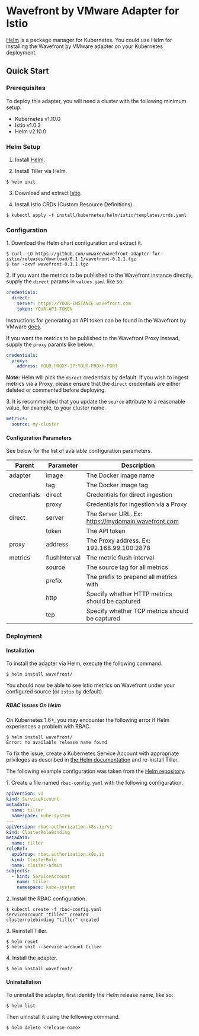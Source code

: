 # Wavefront by VMware Adapter for Istio

[Helm](https://helm.sh/) is a package manager for Kubernetes. You could use Helm
for installing the Wavefront by VMware adapter on your Kubernetes deployment.

## Quick Start

### Prerequisites

To deploy this adapter, you will need a cluster with the following minimum setup.

* Kubernetes v1.10.0
* Istio v1.0.3
* Helm v2.10.0

### Helm Setup

1. Install [Helm](https://docs.helm.sh/using_helm/#installing-helm).

2. Install Tiller via Helm.

```console
$ helm init
```

3. Download and extract [Istio](https://istio.io/docs/setup/kubernetes/download-release/).

4. Install Istio CRDs (Custom Resource Definitions).

```console
$ kubectl apply -f install/kubernetes/helm/istio/templates/crds.yaml
```

### Configuration

1\. Download the Helm chart configuration and extract it.

```console
$ curl -LO https://github.com/vmware/wavefront-adapter-for-istio/releases/download/0.1.1/wavefront-0.1.1.tgz
$ tar -zxvf wavefront-0.1.1.tgz
```

2\. If you want the metrics to be published to the Wavefront instance directly,
supply the `direct` params in `values.yaml` like so:

```yaml
credentials:
  direct:
    server: https://YOUR-INSTANCE.wavefront.com
    token: YOUR-API-TOKEN
```

Instructions for generating an API token can be found in the Wavefront by VMware
[docs](https://docs.wavefront.com/wavefront_api.html#generating-an-api-token).

If you want the metrics to be published to the Wavefront Proxy instead, supply
the `proxy` params like below:

```yaml
credentials:
  proxy:
    address: YOUR-PROXY-IP:YOUR-PROXY-PORT
```

**Note:** Helm will pick the `direct` credentials by default. If you wish to
ingest metrics via a Proxy, please ensure that the `direct` credentials are
either deleted or commented before deploying.

3\. It is recommended that you update the `source` attribute to a reasonable
value, for example, to your cluster name.

```yaml
metrics:
  source: my-cluster
```

#### Configuration Parameters

See below for the list of available configuration parameters.

| Parent      | Parameter     | Description                                        |
| ----------- | ------------- | -------------------------------------------------- |
| adapter     | image         | The Docker image name                              |
|             | tag           | The Docker image tag                               |
| credentials | direct        | Credentials for direct ingestion                   |
|             | proxy         | Credentials for ingestion via a Proxy              | 
| direct      | server        | The Server URL. Ex: https://mydomain.wavefront.com |
|             | token         | The API token                                      |
| proxy       | address       | The Proxy address. Ex: 192.168.99.100:2878         |
| metrics     | flushInterval | The metric flush interval                          |
|             | source        | The source tag for all metrics                     |
|             | prefix        | The prefix to prepend all metrics with             |
|             | http          | Specify whether HTTP metrics should be captured    |
|             | tcp           | Specify whether TCP metrics should be captured     |

### Deployment

#### Installation

To install the adapter via Helm, execute the following command.

```console
$ helm install wavefront/
```

You should now be able to see Istio metrics on Wavefront under your configured
source (or `istio` by default).

##### RBAC Issues On Helm

On Kubernetes 1.6+, you may encounter the following error if Helm experiences a
problem with RBAC.

```console
$ helm install wavefront/
Error: no available release name found
```

To fix the issue, create a Kubernetes Service Account with appropriate
privileges as described in [the Helm documentation](https://docs.helm.sh/using_helm/#tiller-and-role-based-access-control)
and re-install Tiller.

The following example configuration was taken from the [Helm repository](https://github.com/helm/helm/blob/master/docs/rbac.md).

1\. Create a file named `rbac-config.yaml` with the following configuration.

```yaml
apiVersion: v1
kind: ServiceAccount
metadata:
  name: tiller
  namespace: kube-system
---
apiVersion: rbac.authorization.k8s.io/v1
kind: ClusterRoleBinding
metadata:
  name: tiller
roleRef:
  apiGroup: rbac.authorization.k8s.io
  kind: ClusterRole
  name: cluster-admin
subjects:
  - kind: ServiceAccount
    name: tiller
    namespace: kube-system
```

2\. Install the RBAC configuration.

```console
$ kubectl create -f rbac-config.yaml
serviceaccount "tiller" created
clusterrolebinding "tiller" created
```

3\. Reinstall Tiller.

```console
$ helm reset
$ helm init --service-account tiller
```

4\. Install the adapter.

```console
$ helm install wavefront/
```

#### Uninstallation

To uninstall the adapter, first identify the Helm release name, like so:

```console
$ helm list
```

Then uninstall it using the following command.

```console
$ helm delete <release-name>
```
